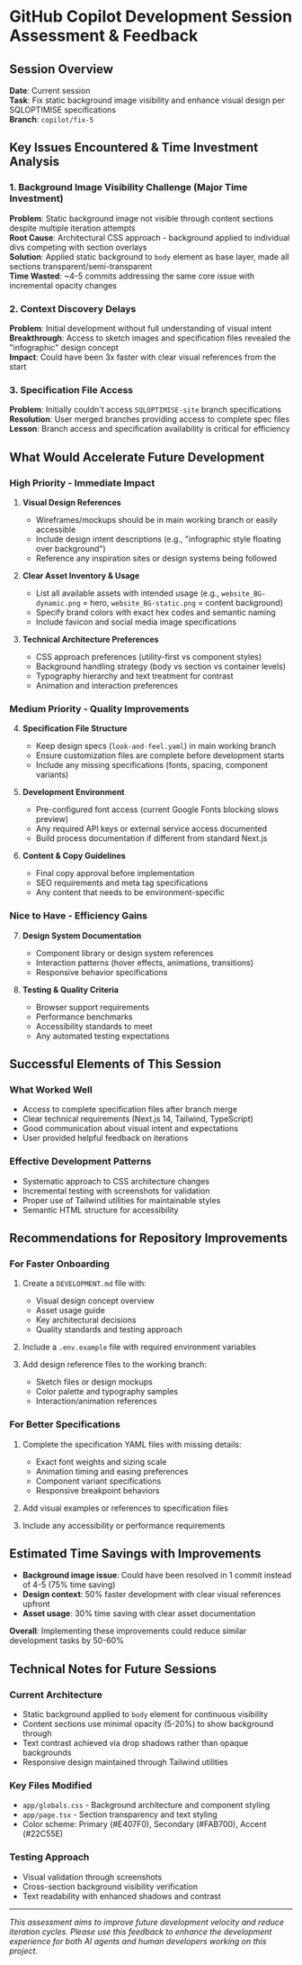 # GitHub Copilot Development Session Assessment & Feedback

## Session Overview
**Date**: Current session  
**Task**: Fix static background image visibility and enhance visual design per SQLOPTIMISE specifications  
**Branch**: `copilot/fix-5`

## Key Issues Encountered & Time Investment Analysis

### 1. **Background Image Visibility Challenge** (Major Time Investment)
**Problem**: Static background image not visible through content sections despite multiple iteration attempts  
**Root Cause**: Architectural CSS approach - background applied to individual divs competing with section overlays  
**Solution**: Applied static background to `body` element as base layer, made all sections transparent/semi-transparent  
**Time Wasted**: ~4-5 commits addressing the same core issue with incremental opacity changes  

### 2. **Context Discovery Delays**
**Problem**: Initial development without full understanding of visual intent  
**Breakthrough**: Access to sketch images and specification files revealed the "infographic" design concept  
**Impact**: Could have been 3x faster with clear visual references from the start  

### 3. **Specification File Access**
**Problem**: Initially couldn't access `SQLOPTIMISE-site` branch specifications  
**Resolution**: User merged branches providing access to complete spec files  
**Lesson**: Branch access and specification availability is critical for efficiency  

## What Would Accelerate Future Development

### **High Priority - Immediate Impact**

1. **Visual Design References**
   - Wireframes/mockups should be in main working branch or easily accessible
   - Include design intent descriptions (e.g., "infographic style floating over background")
   - Reference any inspiration sites or design systems being followed

2. **Clear Asset Inventory & Usage**
   - List all available assets with intended usage (e.g., `website_BG-dynamic.png` = hero, `website_BG-static.png` = content background)
   - Specify brand colors with exact hex codes and semantic naming
   - Include favicon and social media image specifications

3. **Technical Architecture Preferences**
   - CSS approach preferences (utility-first vs component styles)
   - Background handling strategy (body vs section vs container levels)
   - Typography hierarchy and text treatment for contrast
   - Animation and interaction preferences

### **Medium Priority - Quality Improvements**

4. **Specification File Structure**
   - Keep design specs (`look-and-feel.yaml`) in main working branch
   - Ensure customization files are complete before development starts
   - Include any missing specifications (fonts, spacing, component variants)

5. **Development Environment**
   - Pre-configured font access (current Google Fonts blocking slows preview)
   - Any required API keys or external service access documented
   - Build process documentation if different from standard Next.js

6. **Content & Copy Guidelines**
   - Final copy approval before implementation
   - SEO requirements and meta tag specifications
   - Any content that needs to be environment-specific

### **Nice to Have - Efficiency Gains**

7. **Design System Documentation**
   - Component library or design system references
   - Interaction patterns (hover effects, animations, transitions)
   - Responsive behavior specifications

8. **Testing & Quality Criteria**
   - Browser support requirements
   - Performance benchmarks
   - Accessibility standards to meet
   - Any automated testing expectations

## Successful Elements of This Session

### **What Worked Well**
- Access to complete specification files after branch merge
- Clear technical requirements (Next.js 14, Tailwind, TypeScript)
- Good communication about visual intent and expectations
- User provided helpful feedback on iterations

### **Effective Development Patterns**
- Systematic approach to CSS architecture changes
- Incremental testing with screenshots for validation
- Proper use of Tailwind utilities for maintainable styles
- Semantic HTML structure for accessibility

## Recommendations for Repository Improvements

### **For Faster Onboarding**
1. Create a `DEVELOPMENT.md` file with:
   - Visual design concept overview
   - Asset usage guide
   - Key architectural decisions
   - Quality standards and testing approach

2. Include a `.env.example` file with required environment variables

3. Add design reference files to the working branch:
   - Sketch files or design mockups
   - Color palette and typography samples
   - Interaction/animation references

### **For Better Specifications**
1. Complete the specification YAML files with missing details:
   - Exact font weights and sizing scale
   - Animation timing and easing preferences
   - Component variant specifications
   - Responsive breakpoint behaviors

2. Add visual examples or references to specification files
3. Include any accessibility or performance requirements

## Estimated Time Savings with Improvements
- **Background image issue**: Could have been resolved in 1 commit instead of 4-5 (75% time saving)
- **Design context**: 50% faster development with clear visual references upfront
- **Asset usage**: 30% time saving with clear asset documentation

**Overall**: Implementing these improvements could reduce similar development tasks by 50-60%

## Technical Notes for Future Sessions

### **Current Architecture**
- Static background applied to `body` element for continuous visibility
- Content sections use minimal opacity (5-20%) to show background through
- Text contrast achieved via drop shadows rather than opaque backgrounds
- Responsive design maintained through Tailwind utilities

### **Key Files Modified**
- `app/globals.css` - Background architecture and component styling
- `app/page.tsx` - Section transparency and text styling
- Color scheme: Primary (#E407F0), Secondary (#FAB700), Accent (#22C55E)

### **Testing Approach**
- Visual validation through screenshots
- Cross-section background visibility verification
- Text readability with enhanced shadows and contrast

---
*This assessment aims to improve future development velocity and reduce iteration cycles. Please use this feedback to enhance the development experience for both AI agents and human developers working on this project.*